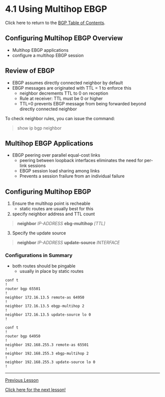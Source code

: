 # 4.1  Using Multihop EBGP

Click here to return to the [BGP Table of Contents](../README.md).

## Configuring Multihop EBGP Overview

* Multihop EBGP applications
* configure a multihop EBGP session

## Review of EBGP

* EBGP assumes directly connected neighbor by default
* EBGP messages are originated with TTL = 1 to enforce this
    + neighbor decrements TTL to 0 on reception
    + Rule at receiver: TTL must be 0 or higher
    + TTL=0 prevents EBGP message from being forwarded beyond directly connected neighbor

To check neighbor rules, you can issue the command:

> show ip bgp neighbor

## Multihop EBGP Applications

* EBGP peering over parallel equal-cost links
    + peering between loopback interfaces eliminates the need for per-link sessions
    + EBGP session load sharing among links
    + Prevents a session frailure from an individual failure

## Configuring Multihop EBGP

1. Ensure the multihop point is recheable
    + static routes are usually best for this
2. specify neighbor address and TTL count

> __neighbor__ _IP-ADDRESS_ __ebg-multihop__ _[TTL]_

3. Specify the update source

> __neighbor__ _IP-ADDRESS_ __update-source__ _INTERFACE_


### Configurations in Summary

* both routes should be pingable
    + usually in place by static routes

```R1 Configuration
conf t
!
router bgp 65501
!
neighbor 172.16.13.5 remote-as 64950
!
neighbor 172.16.13.5 ebgp-multihop 2
!
neighbor 172.16.13.5 update-source lo 0
!
```

```R2 Configuration
conf t
!
router bgp 64950
!
neighbor 192.168.255.3 remote-as 65501
!
neighbor 192.168.255.3 ebgp-multihop 2
!
neighbor 192.168.255.3 update-source lo 0
!
```
---

[Previous Lesson](./3.2.md)

[Click here for the next lesson!](./4.2.md)
